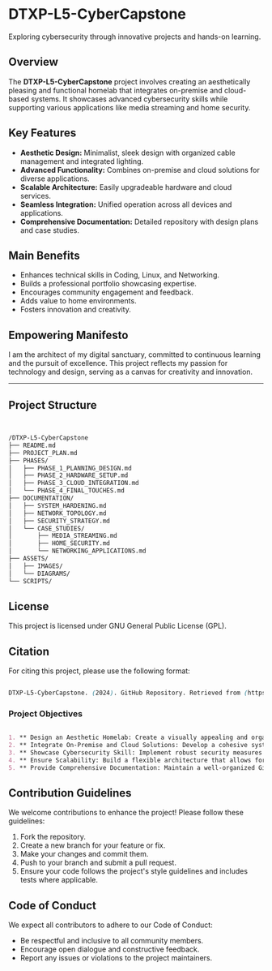 # DTXP-L5-CyberCapstone
Exploring cybersecurity through innovative projects and hands-on learning.
## Overview

The **DTXP-L5-CyberCapstone** project involves creating an aesthetically pleasing and functional homelab that integrates on-premise and cloud-based systems. It showcases advanced cybersecurity skills while supporting various applications like media streaming and home security.

## Key Features

- **Aesthetic Design:** Minimalist, sleek design with organized cable management and integrated lighting.
- **Advanced Functionality:** Combines on-premise and cloud solutions for diverse applications.
- **Scalable Architecture:** Easily upgradeable hardware and cloud services.
- **Seamless Integration:** Unified operation across all devices and applications.
- **Comprehensive Documentation:** Detailed repository with design plans and case studies.

## Main Benefits

- Enhances technical skills in Coding, Linux, and Networking.
- Builds a professional portfolio showcasing expertise.
- Encourages community engagement and feedback.
- Adds value to home environments.
- Fosters innovation and creativity.

## Empowering Manifesto

I am the architect of my digital sanctuary, committed to continuous learning and the pursuit of excellence. This project reflects my passion for technology and design, serving as a canvas for creativity and innovation.

---
## Project Structure

```markdown


/DTXP-L5-CyberCapstone
├── README.md
├── PROJECT_PLAN.md
├── PHASES/
│   ├── PHASE_1_PLANNING_DESIGN.md
│   ├── PHASE_2_HARDWARE_SETUP.md
│   ├── PHASE_3_CLOUD_INTEGRATION.md
│   └── PHASE_4_FINAL_TOUCHES.md
├── DOCUMENTATION/
│   ├── SYSTEM_HARDENING.md
│   ├── NETWORK_TOPOLOGY.md
│   ├── SECURITY_STRATEGY.md
│   └── CASE_STUDIES/
│       ├── MEDIA_STREAMING.md
│       ├── HOME_SECURITY.md
│       └── NETWORKING_APPLICATIONS.md
├── ASSETS/
│   ├── IMAGES/
│   └── DIAGRAMS/
└── SCRIPTS/

```
## License

This project is licensed under GNU General Public License (GPL).

## Citation

For citing this project, please use the following format:

```css

DTXP-L5-CyberCapstone. (2024). GitHub Repository. Retrieved from (https://github.com/Vewiser)]

```

### Project Objectives

```markdown

1. ** Design an Aesthetic Homelab: Create a visually appealing and organized space that enhances user experience.
2. ** Integrate On-Premise and Cloud Solutions: Develop a cohesive system combining local and cloud resources for diverse applications.
3. ** Showcase Cybersecurity Skill: Implement robust security measures to demonstrate expertise in protecting hardware and software.
4. ** Ensure Scalability: Build a flexible architecture that allows for easy upgrades and future expansions.
5. ** Provide Comprehensive Documentation: Maintain a well-organized GitHub repository with design plans and implementation guides for reference.

```

## Contribution Guidelines

We welcome contributions to enhance the project! Please follow these guidelines:

1. Fork the repository.
2. Create a new branch for your feature or fix.
3. Make your changes and commit them.
4. Push to your branch and submit a pull request.
5. Ensure your code follows the project's style guidelines and includes tests where applicable.

## Code of Conduct

We expect all contributors to adhere to our Code of Conduct:

- Be respectful and inclusive to all community members.
- Encourage open dialogue and constructive feedback.
- Report any issues or violations to the project maintainers.
